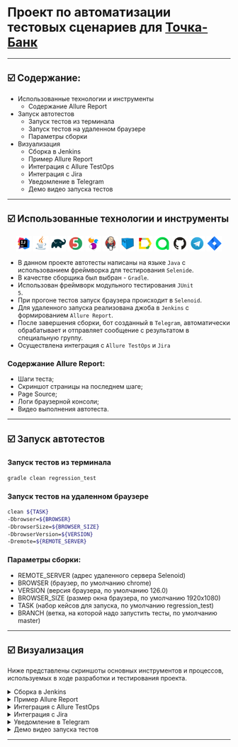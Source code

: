 # Проект по автоматизации тестовых сценариев для <a href="https://tochka.com/"> Точка-Банк</a></h1>
****
## ☑️ Содержание:
- Использованные технологии и инструменты
    - Содержание Allure Report
- Запуск автотестов
    - Запуск тестов из терминала
    - Запуск тестов на удаленном браузере
    - Параметры сборки
- Визуализация
    - Сборка в Jenkins
    - Пример Allure Report
    - Интеграция с Allure TestOps
    - Интеграция с Jira
    - Уведомление в Telegram
    - Демо видео запуска тестов
****

## ☑️ Использованные технологии и инструменты

<p align="center">
<img width="7%" title="IntelliJ IDEA" src="media/logo/Idea.svg">
<img width="7%" title="Java" src="media/logo/Java.svg">
<img width="7%" title="Gradle" src="media/logo/Gradle.svg">
<img width="7%" title="JUnit5" src="media/logo/Junit5.svg">
<img width="7%" title="Selenide" src="media/logo/Selenide.svg">
<img width="7%" title="Jenkins" src="media/logo/Jenkins.svg">
<img width="7%" title="Selenoid" src="media/logo/Selenoid.svg">
<img width="7%" title="Allure Report" src="media/logo/Allure.svg">
<img width="7%" title="Allure TestOps" src="media/logo/Allure_TO.svg">
<img width="7%" title="GitHub" src="media/logo/GitHub.svg">
<img width="7%" title="Telegram" src="media/logo/Telegram.svg">
<img width="7%" title="Jira" src="media/logo/Jira.svg">
</p>

- В данном проекте автотесты написаны на языке <code>Java</code> с использованием фреймворка для тестирования <code>Selenide</code>.
- В качестве сборщика был выбран - <code>Gradle</code>.
- Использован фреймворк модульного тестирования <code>JUnit 5</code>.
- При прогоне тестов запуск браузера происходит в <code>Selenoid</code>.
- Для удаленного запуска реализована джоба в <code>Jenkins</code> с формированием <code>Allure Report</code>.
- После завершения сборки, бот созданный в <code>Telegram</code>, автоматически обрабатывает и отправляет сообщение с результатом в специальную группу.
- Осуществлена интеграция с <code>Allure TestOps</code> и <code>Jira</code>

### Содержание Allure Report:
- Шаги теста;
- Скриншот страницы на последнем шаге;
- Page Source;
- Логи браузерной консоли;
- Видео выполнения автотеста.
****

## ☑️ Запуск автотестов
### Запуск тестов из терминала

```bash  
gradle clean regression_test
```
### Запуск тестов на удаленном браузере
```bash  
clean ${TASK}
-Dbrowser=${BROWSER}
-DbrowserSize=${BROWSER_SIZE}
-DbrowserVersion=${VERSION}
-Dremote=${REMOTE_SERVER}
```
### Параметры сборки:
- REMOTE_SERVER (адрес удаленного сервера Selenoid)
- BROWSER (браузер, по умолчанию chrome)
- VERSION (версия браузера, по умолчанию 126.0)
- BROWSER_SIZE (размер окна браузера, по умолчанию 1920x1080)
- TASK (набор кейсов для запуска, по умолчанию regression_test)
- BRANCH (ветка, на которой надо запустить тесты, по умолчанию master)
****

## ☑️ Визуализация
Ниже представлены скриншоты основных инструментов и процессов, используемых в ходе разработки и тестирования проекта.
<details>
  <summary>Сборка в Jenkins</summary>
<p align="center">
<img width="70%" title="Jenkins" src="media/screenshots/Jenkins.png">
</p>
</details>

<details>
  <summary>Пример Allure Report</summary>

#### Превью

<p align="center">
<img width="70%" title="AllureReportPreview" src="media/screenshots/AllureReportPreview.png">
</p>

#### Результат выполнения теста

<p align="center">
<img width="70%" title="AllureReport" src="media/screenshots/AllureReport.png">
</p>

#### Графики

<p align="center">
<img width="70%" title="AllureReportGraphs" src="media/screenshots/AllureReportGraphs.png">
</p>

</details>

<details>
  <summary>Интеграция с Allure TestOps</summary>
<p align="center">
<img width="70%" title="AllureTestOps" src="media/screenshots/AllureTestOps.png">
</p>
</details>

<details>
  <summary>Интеграция с Jira</summary>
<p align="center">
<img width="70%" title="Jira" src="media/screenshots/Jira.png">
</p>
</details>

<details>
  <summary>Уведомление в Telegram</summary>
<p align="center">
<img width="70%" title="Telegram" src="media/screenshots/Telegram.png">
</p>
</details>

<details>
  <summary>Демо видео запуска тестов</summary>
<p align="center">
  <img title="Selenoid Video" src="media/video/video.gif">
</p>
</details>

****
